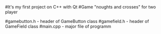#It's my first project on C++ with Qt
#Game "noughts and crosses" for two player

#gamebutton.h - header of GameButton class
#gamefield.h - header of GameField class
#main.cpp - major file of programm

